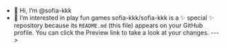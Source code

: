 - 👋 Hi, I’m @sofia-kkk
- 👀 I’m interested in play fun games
sofia-kkk/sofia-kkk is a ✨ special ✨ repository because its `README.md` (this file) appears on your GitHub profile.
You can click the Preview link to take a look at your changes.
--->
